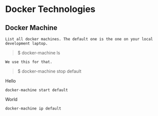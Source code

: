 # Docker Technologies

## Docker Machine

    List all docker machines. The default one is the one on your local development laptop.

> $ docker-machine ls


    We use this for that.

> $ docker-machine stop default

Hello

`docker-machine start default`


World


`docker-machine ip default`

